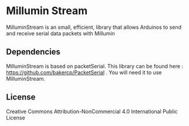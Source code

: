 Millumin Stream
============

MilluminStream is an small, efficient, library that allows Arduinos to send and receive serial data packets with Millumin


## Dependencies 

MilluminStream is based on packetSerial. 
This library can be found here : https://github.com/bakercp/PacketSerial .
You will need it to use MilluminStream.

## License
Creative Commons Attribution-NonCommercial 4.0 International Public License
